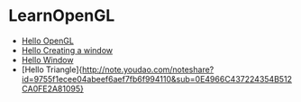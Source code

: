 # LearnOpenGL

- [Hello OpenGL](http://note.youdao.com/noteshare?id=d34ce04204d3d01597bc9fc53059359f&sub=2110DD7934784EF987CBC521A9DA7100)
- [Hello Creating a window](http://note.youdao.com/noteshare?id=82672ecd1d0c4ddea626600375e33658&sub=CDA1F9AB1AE043279F9207D51D93471F)
- [Hello Window](http://note.youdao.com/noteshare?id=f9b7b489f9040f8d5bfa3c95d3e0bc44&sub=C19245845F5449EB93922A3EE5C41C91)
- [Hello Triangle]{http://note.youdao.com/noteshare?id=9755f1ecee04abeef6aef7fb6f994110&sub=0E4966C437224354B512CA0FE2A81095}